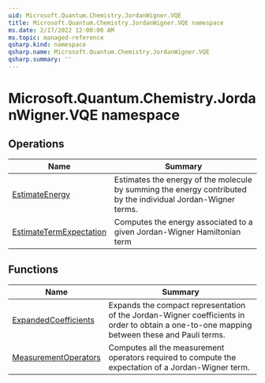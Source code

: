```yaml
---
uid: Microsoft.Quantum.Chemistry.JordanWigner.VQE
title: Microsoft.Quantum.Chemistry.JordanWigner.VQE namespace
ms.date: 2/17/2022 12:00:00 AM
ms.topic: managed-reference
qsharp.kind: namespace
qsharp.name: Microsoft.Quantum.Chemistry.JordanWigner.VQE
qsharp.summary: ''
---
```


# Microsoft.Quantum.Chemistry.JordanWigner.VQE namespace




<!-- summaries -->

## Operations

| Name | Summary |
|------|---------|
|[EstimateEnergy](xref:Microsoft.Quantum.Chemistry.JordanWigner.VQE.EstimateEnergy) |Estimates the energy of the molecule by summing the energy contributed by the individual Jordan-Wigner terms. |
|[EstimateTermExpectation](xref:Microsoft.Quantum.Chemistry.JordanWigner.VQE.EstimateTermExpectation) |Computes the energy associated to a given Jordan-Wigner Hamiltonian term |

## Functions

| Name | Summary |
|------|---------|
|[ExpandedCoefficients](xref:Microsoft.Quantum.Chemistry.JordanWigner.VQE.ExpandedCoefficients) |Expands the compact representation of the Jordan-Wigner coefficients in order to obtain a one-to-one mapping between these and Pauli terms. |
|[MeasurementOperators](xref:Microsoft.Quantum.Chemistry.JordanWigner.VQE.MeasurementOperators) |Computes all the measurement operators required to compute the expectation of a Jordan-Wigner term. |

<!-- /summaries -->
